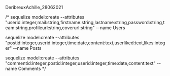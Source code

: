 DeribreuxAchille_28062021

/*
sequelize model:create --attributes "userid:integer,mail:string,firstname:string,lastname:string,password:string,team:string,profileurl:string,coverurl:string" --name Users

sequelize model:create --attributes "postid:integer,userid:integer,time:date,content:text,userliked:text,likes:integer" --name Posts

sequelize model:create --attributes "commentid:integer,postid:integer,userid:integer,time:date,content:text" --name Comments
*/